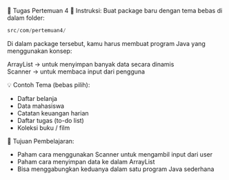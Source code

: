 🧩 Tugas Pertemuan 4
🎯 Instruksi:
Buat package baru dengan tema bebas di dalam folder:
```php
src/com/pertemuan4/
```

Di dalam package tersebut, kamu harus membuat program Java yang menggunakan konsep:

ArrayList → untuk menyimpan banyak data secara dinamis <br>
Scanner → untuk membaca input dari pengguna

💡 Contoh Tema (bebas pilih):
- Daftar belanja
- Data mahasiswa
- Catatan keuangan harian
- Daftar tugas (to-do list)
- Koleksi buku / film

🧠 Tujuan Pembelajaran:
- Paham cara menggunakan Scanner untuk mengambil input dari user
- Paham cara menyimpan data ke dalam ArrayList
- Bisa menggabungkan keduanya dalam satu program Java sederhana
